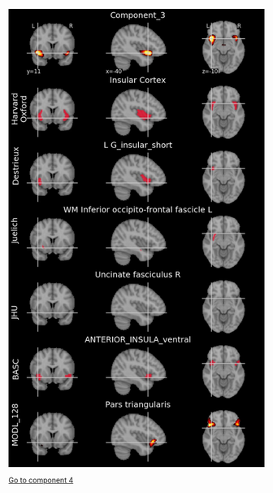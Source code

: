 ![3](preliminary/3.jpg "Component 3")

[Go to component 4](https://parietal-inria.github.io/MODL_atlas/256/4 "Component 4")
